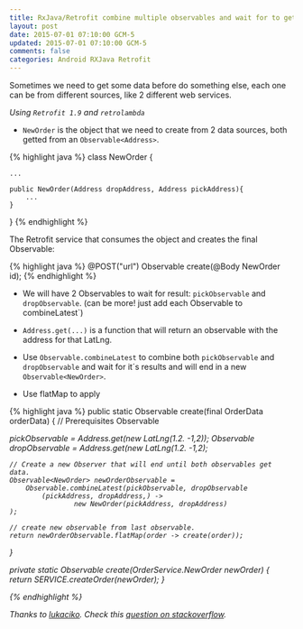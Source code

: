 ```yaml
---
title: RxJava/Retrofit combine multiple observables and wait for to get another observable.
layout: post
date: 2015-07-01 07:10:00 GCM-5
updated: 2015-07-01 07:10:00 GCM-5
comments: false
categories: Android RXJava Retrofit
---
```


Sometimes we need to get some data before do something else, each one can be from
different sources, like 2 different web services.

*Using `Retrofit 1.9` and `retrolambda`*

* `NewOrder` is the object that we need to create from 2 data sources, 
both getted from an `Observable<Address>`.

{% highlight java %}
class NewOrder {
	
	...

	public NewOrder(Address dropAddress, Address pickAddress){
		...
	}

}
{% endhighlight %}

The Retrofit service that consumes the object and creates the final Observable:

{% highlight java %}
@POST("url")
Observable<Order> create(@Body NewOrder id);
{% endhighlight %}

* We will have 2 Observables to wait for result: `pickObservable` and `dropObservable`. (can be more! just add each Observable to combineLatest`)

* `Address.get(...)` is a function that will return an observable with the address for that LatLng.
 
* Use `Observable.combineLatest` to combine both `pickObservable` and `dropObservable` and wait
for it´s results and will end in a new `Observable<NewOrder>`.

* Use flatMap to apply 

{% highlight java %}
public static Observable<Order> create(final OrderData orderData) {
   	// Prerequisites
    Observable<Address> pickObservable = Address.get(new LatLng(1.2. -1,2));
    Observable<Address> dropObservable = Address.get(new LatLng(1.2. -1,2);

    // Create a new Observer that will end until both observables get data.
    Observable<NewOrder> newOrderObservable = 
    	Observable.combineLatest(pickObservable, dropObservable
            (pickAddress, dropAddress,) ->
                    new NewOrder(pickAddress, dropAddress)
    );

    // create new observable from last observable.
    return newOrderObservable.flatMap(order -> create(order));
}

private static Observable<Order> create(OrderService.NewOrder newOrder) {
    return SERVICE.createOrder(newOrder);
}

{% endhighlight %}

Thanks to [lukaciko](http://stackoverflow.com/users/971273/lukaciko).
Check this [question on stackoverflow](http://stackoverflow.com/questions/31170677/rxjava-android-observable-result-needed-to-create-another-observable).